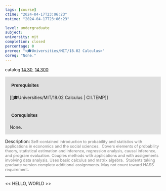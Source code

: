 ```yaml
---
tags: [course]
ctime: "2024-04-17T23:06:23"
mstime: "2024-04-17T23:06:23"

level: undergraduate
subject: 
university: mit
completion: closed
percentage: 0
prereq: "<🎓Universities/MIT/18.02 Calculus>"
coreq: "None."
---
```


catalog [14.30](http://student.mit.edu/catalog/m14a.html#14.30), [14.300](http://student.mit.edu/catalog/m14a.html#14.300)

<span style="display: block; padding: 15px; background-color: rgb(100, 100, 100, 0.2);"><font id="m_prereq935_0" style="display: block; font-family: Arial, sans-serif; font-weight: bold; padding: 5px">Prerequisites</font><br><span id="prereq935_0">[[🎓Universities/MIT/18.02 Calculus | CII.TEMP]]</span></span>
<span style="display: block; padding: 15px; background-color: rgb(100, 100, 100, 0.2);"><font id="m_coreq935_0" style="display: block; font-family: Arial, sans-serif; font-weight: bold; padding: 5px">Corequisites</font><br><span id="coreq935_0">None.</span></span>

<font style="">Description:</font>
<font style="color: grey; font-size: 0.8rem;">Self-contained introduction to probability and statistics with applications in economics and the social sciences.  Covers elements of probability theory, statistical estimation and inference, regression analysis, causal inference, and program evaluation. Couples methods with applications and with assignments involving data analysis. Uses basic calculus and matrix algebra.  Students taking graduate version complete additional assignments. May not count toward HASS requirement.</font>



---

<< HELLO, WORLD >>
